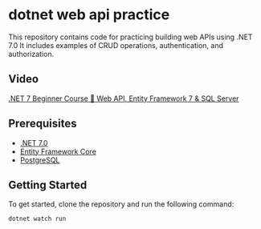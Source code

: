 # dotnet web api practice

This repository contains code for practicing building web APIs using .NET 7.0 It includes examples of CRUD operations, authentication, and authorization.

## Video

[.NET 7 Beginner Course 🚀 Web API, Entity Framework 7 & SQL Server](https://youtu.be/9zJn3a7L1uE?si=TnCwflXjc-rnpJz7)

## Prerequisites

- [.NET 7.0](https://dotnet.microsoft.com/download/dotnet/7.0)
- [Entity Framework Core](https://docs.microsoft.com/en-us/ef/core/get-started/overview/first-app?tabs=netcore-cli)
- [PostgreSQL](https://www.postgresql.org/download/)

## Getting Started

To get started, clone the repository and run the following command:

```
dotnet watch run
```

